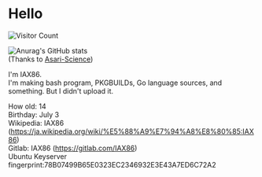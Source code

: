 # Hello

<!--
**IAX86/IAX86** is a ✨ _special_ ✨ repository because its `README.md` (this file) appears on your GitHub profile.
-->
![Visitor Count](https://profile-counter.glitch.me/IAX86/count.svg)  

![Anurag's GitHub stats](https://github-readme-stats.vercel.app/api?username=IAX86&show_icons=true&theme=tokyonight)  
\(Thanks to [Asari-Science](https://github.com/Asari-Science)\)

I'm IAX86.  
I'm making bash program, PKGBUILDs, Go language sources, and something. But I didn't upload it.

How old: 14  
Birthday: July 3  
Wikipedia: IAX86 (<https://ja.wikipedia.org/wiki/%E5%88%A9%E7%94%A8%E8%80%85:IAX86>)  
Gitlab: IAX86 (<https://gitlab.com/IAX86>)  
Ubuntu Keyserver fingerprint:78B07499B65E0323EC2346932E3E43A7ED6C72A2  
